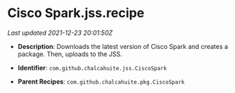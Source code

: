 # Cisco Spark.jss.recipe

_Last updated 2021-12-23 20:01:50Z_

- **Description**: Downloads the latest version of Cisco Spark and creates a package. Then, uploads to the JSS.

- **Identifier**: `com.github.chalcahuite.jss.CiscoSpark`

- **Parent Recipes**: `com.github.chalcahuite.pkg.CiscoSpark`
